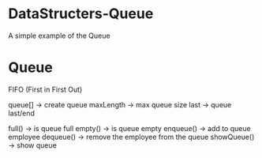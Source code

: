 DataStructers-Queue
===================

A simple example of the Queue

Queue
=====

FIFO (First in First Out)

queue[]     -> create queue
maxLength   -> max queue size
last        -> queue last/end

full()      -> is queue full
empty()     -> is queue empty
enqueue()   -> add to queue employee
dequeue()   -> remove the employee from the queue
showQueue() -> show queue
